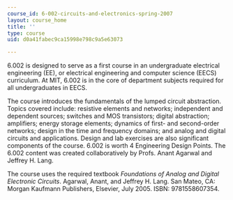 ```yaml
---
course_id: 6-002-circuits-and-electronics-spring-2007
layout: course_home
title: ''
type: course
uid: d0a41fabec9ca15998e798c9a5e63073

---
```

6.002 is designed to serve as a first course in an undergraduate electrical engineering (EE), or electrical engineering and computer science (EECS) curriculum. At MIT, 6.002 is in the core of department subjects required for all undergraduates in EECS.

The course introduces the fundamentals of the lumped circuit abstraction. Topics covered include: resistive elements and networks; independent and dependent sources; switches and MOS transistors; digital abstraction; amplifiers; energy storage elements; dynamics of first- and second-order networks; design in the time and frequency domains; and analog and digital circuits and applications. Design and lab exercises are also significant components of the course. 6.002 is worth 4 Engineering Design Points. The 6.002 content was created collaboratively by Profs. Anant Agarwal and Jeffrey H. Lang.

The course uses the required textbook _Foundations of Analog and Digital Electronic Circuits_. Agarwal, Anant, and Jeffrey H. Lang. San Mateo, CA: Morgan Kaufmann Publishers, Elsevier, July 2005. ISBN: 9781558607354.
